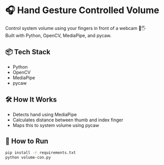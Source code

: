# 🎧 Hand Gesture Controlled Volume

Control system volume using your fingers in front of a webcam 🎥🖐️  
Built with Python, OpenCV, MediaPipe, and pycaw.

## 📦 Tech Stack
- Python
- OpenCV
- MediaPipe
- pycaw

## 🛠️ How It Works
- Detects hand using MediaPipe
- Calculates distance between thumb and index finger
- Maps this to system volume using pycaw

## 🚀 How to Run
```bash
pip install -r requirements.txt
python volume-con.py
